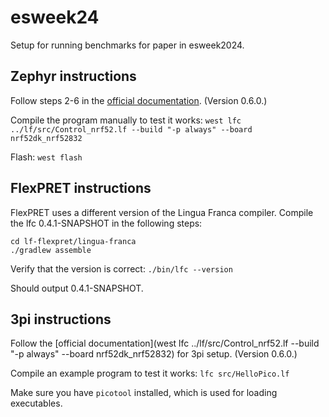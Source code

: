# esweek24
Setup for running benchmarks for paper in esweek2024.

## Zephyr instructions

Follow steps 2-6 in the [official documentation](https://www.lf-lang.org/docs/embedded/zephyr#setting-up-the-lf-zephyr-workspace). (Version 0.6.0.)

Compile the program manually to test it works:
`west lfc ../lf/src/Control_nrf52.lf --build "-p always" --board nrf52dk_nrf52832`

Flash:
`west flash`


## FlexPRET instructions

FlexPRET uses a different version of the Lingua Franca compiler. Compile the lfc 0.4.1-SNAPSHOT in the following steps:

```
cd lf-flexpret/lingua-franca
./gradlew assemble
```

Verify that the version is correct:
`./bin/lfc --version`

Should output 0.4.1-SNAPSHOT.



## 3pi instructions

Follow the [official documentation](west lfc ../lf/src/Control_nrf52.lf --build "-p always" --board nrf52dk_nrf52832) for 3pi setup. (Version 0.6.0.)

Compile an example program to test it works:
`lfc src/HelloPico.lf`

Make sure you have `picotool` installed, which is used for loading executables.